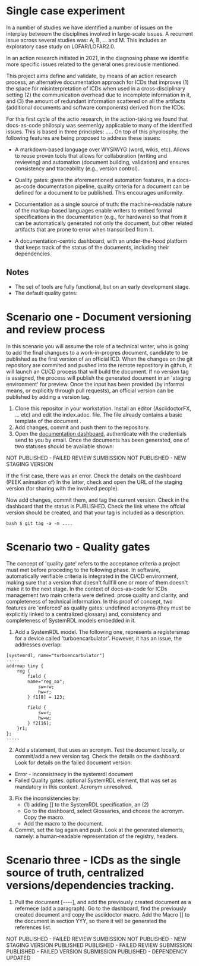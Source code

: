 # Single case experiment


In a number of studies we have identified a number of issues on the interplay betweem the disciplines involved in large-scale issues. A recurrent issue across several studies was: A, B, ... and M. This includes an exploratory case study on LOFAR/LOFAR2.0.

In an action research initiated in 2021, in the diagnosing phase we identifie more specific issues related to the general ones previousle mentioned.

This project aims define and validate, by means of an action research process, an alternative documentation approach for ICDs that improves (1) the space for misinterpretation of ICDs when used in a cross-disciplinary setting (2) the communication overhead due to incomplete information in it, and (3) the amount of redundant information scattered on all the artifacts (additional documents and software components) derived from the ICDs.


For this first cycle of the actio research, in the action-taking we found that docs-as-code philosply was seemenlgy applicable to many of the identified issues. This is based in three principles: .....
On top of this phyolosphy, the following features are being proposed to address these issues:

- A markdown-based language  over WYSIWYG (word, wikis, etc). Allows to reuse proven tools that allows for collaboration (writing and reviewing) and automation (document building, validation) and ensures consistency and traceability (e.g., version control).

- Quality gates: given the aforementioned automation features, in a docs-as-code documentation pipeline, quality criteria for a document can be defined for a document to be published. This encourages uniformity.

- Documentation as a single source of truth: the machine-readable nature of the  markup-based languages enable writers to embed formal specifications in the documentation (e.g., for hardware) so that from it can be automatically generated  not only the document, but other related artifacts that are prone to error when transcribed from it.

- A documentation-centric dashboard, with an under-the-hood platform that keeps track of the status of the documents, including their dependencies.




## Notes

- The set of tools are fully functional, but on an early development stage.
- The default quality gates:

# Scenario one - Document versioning and review process

In this scenario you will assume the role of a technical writer, who is going to add the final changues to a work-in-progres document, candidate to be published as the first version of an official ICD. When the changes on the git repository are commited and pushed into the remote repostitory in github, it will launch an CI/CD process that will build the document. If no version tag is assigned, the process will publish the generated document in an 'staging environment' for preview. Once the input has been provided (by informal means, or explicitly through pull requests), an official version can be published by adding a version tag.


1. Clone this repositor in your workstation. Install an editor (AsciidoctorFX, ... etc) and edit the index.adoc. file. The file already contains a basic template of the document .
2. Add changes, commit and push them to the repository.
3. Open the [documentation dashboard](http://asdasd.com), authenticate with the credentials send to you by email. Once the documents has been generated, one of two statuses should be available shown: 

NOT PUBLISHED - FAILED REVIEW SUMBISSION
NOT PUBLISHED - NEW STAGING VERSION

If the first case, there was an error. Check the details on the dashboard (PEEK animation of)
In the latter, check and open the URL of the staging version  (for sharing with the involved people).

Now add changes, commit them, and tag the current version. Check in the dashboard that the status is PUBLISHED. Check the link where the offcial version should be created, and that your tag is included as a description.

``bash
    $ git tag -a -m ....
``

# Scenario two - Quality gates

The concept of 'quality gate' refers to the acceptance criteria a project must met before proceding to the following phase. In software, automatically verifiable criteria is integrated in the CI/CD environment, making sure that a version that doesn't fullfill one or more of them doesn't make it to the next stage. In the context of docs-as-code for ICDs management two main criteria were defined: prose quality and clarity, and completeness of technical information. In this proof of concept, two features are 'enforced' as quality gates: undefined acronyms (they must be explicitly linked to a centralized glossary) and, consistency and completeness of SystemRDL models embedded in it.

1. Add a SystemRDL model. The following one, represents a registersmap for a device called 'turboencarbulator'. However, it has an issue, the addresses overlap:


```
[systemrdl, name="turboencarbulator"]
-----
addrmap tiny {
    reg {
        field {
 	    name="reg_aa";
            sw=rw;
            hw=r;
        } f1[8] = 123;

        field {
            sw=r;
            hw=w;
        } f2[16];
    }r1;
};
-----
```

2. Add a statement, that uses an acronym. Test the document locally, or commit/add a new version tag. Check the details on the dashboard. Look for details on the failed document version:

- Error - inconsistnecy in the systemrdl document
- Failed Quality gates: optional SystemRDL element, that was set as  mandatory in this context. Acronym unresolved.

3. Fix the inconsistencies by:
    - (1) adding [] to the SystemRDL specification, an (2) 
    - Go to the dashboard, select Glossaries, and choose the acronym. Copy the macro.
    - Add the macro to the document.
4.  Commit, set the tag again and push. Look at the generated elements, namely: a human-readable representation of the registry, headers.


# Scenario three - ICDs as the single source of truth, centralized versions/dependencies tracking.

1. Pull the document [----], and add the previously created document as a refernece (add a paragraph). Go to the dashboard, find the previously created document and copy the asciidoctor macro. Add the Macro [] to the document in section YYY, so there it will be generated the references list.





NOT PUBLISHED - FAILED REVIEW SUMBISSION
NOT PUBLISHED - NEW STAGING VERSION
PUBLISHED
PUBLISHED - FAILED REVIEW SUBMISSION
PUBLISHED - FAILED VERSION SUBMISSION
PUBLISHED - DEPENDENCY UPDATED
